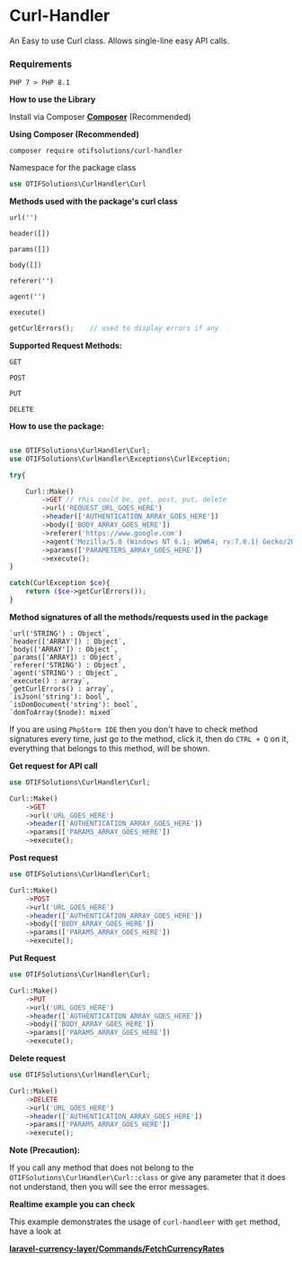 # **Curl-Handler**

An Easy to use Curl class. Allows single-line easy API calls.

### **Requirements**

`PHP 7 > PHP 8.1`

__How to use the Library__

Install via Composer **[Composer](https://getcomposer.org/download)** (Recommended)

__Using Composer (Recommended)__

```
composer require otifsolutions/curl-handler
```


Namespace for the package class

```php 
use OTIFSolutions\CurlHandler\Curl
```

__Methods used with the package's curl class__

`url('')`

`header([])`

`params([])`

`body([])`

`referer('')`

`agent('')`

`execute()`

```php
getCurlErrors();    // used to display errors if any
``` 


__Supported Request Methods:__

`GET`

`POST` 

`PUT`

`DELETE`


__How to use the package:__

```php

use OTIFSolutions\CurlHandler\Curl;
use OTIFSolutions\CurlHandler\Exceptions\CurlException;

try{

    Curl::Make()
        ->GET // this could be, get, post, put, delete
        ->url('REQUEST_URL_GOES_HERE')
        ->header(['AUTHENTICATION_ARRAY_GOES_HERE'])
        ->body(['BODY_ARRAY_GOES_HERE'])
        ->referer('https://www.google.com')
        ->agent('Mozilla/5.0 (Windows NT 6.1; WOW64; rv:7.0.1) Gecko/20100101 Firefox/7.0.12011-10-16 20:23:00')
        ->params(['PARAMETERS_ARRAY_GOES_HERE'])
        ->execute();
}

catch(CurlException $ce){
    return ($ce->getCurlErrors());
}

```


__Method signatures of all the methods/requests used in the package__  

    `url('STRING') : Object`,
    `header(['ARRAY']) : Object`,
    `body(['ARRAY']) : Object`,
    `params(['ARRAY]) : Object`,
    `referer('STRING') : Object`,
    `agent('STRING') : Object`,
    `execute() : array`,
    `getCurlErrors() : array`,
    `isJson('string'): bool`,
    `isDomDocument('string'): bool`,
    `domToArray($node): mixed`
    

If you are using `PhpStorm IDE` then you don't have to check method signatures every time, 
just go to the method, click it, then do `CTRL + Q` on it, everything that belongs to this method, will be shown.


__Get request for API call__

```php
use OTIFSolutions\CurlHandler\Curl;

Curl::Make()
    ->GET
    ->url('URL_GOES_HERE')
    ->header(['AUTHENTICATION_ARRAY_GOES_HERE'])
    ->params(['PARAMS_ARRAY_GOES_HERE'])
    ->execute();
```

__Post request__

```php
use OTIFSolutions\CurlHandler\Curl;

Curl::Make()
    ->POST
    ->url('URL_GOES_HERE')
    ->header(['AUTHENTICATION_ARRAY_GOES_HERE'])
    ->body(['BODY_ARRAY_GOES_HERE'])
    ->params(['PARAMS_ARRAY_GOES_HERE'])
    ->execute();
```

__Put Request__

```php
use OTIFSolutions\CurlHandler\Curl;

Curl::Make()
    ->PUT
    ->url('URL_GOES_HERE')
    ->header(['AUTHENTICATION_ARRAY_GOES_HERE'])
    ->body(['BODY_ARRAY_GOES_HERE'])
    ->params(['PARAMS_ARRAY_GOES_HERE'])
    ->execute();
```

__Delete request__

```php
use OTIFSolutions\CurlHandler\Curl;

Curl::Make()
    ->DELETE
    ->url('URL_GOES_HERE')
    ->header(['AUTHENTICATION_ARRAY_GOES_HERE'])
    ->params(['PARAMS_ARRAY_GOES_HERE'])
    ->execute();
```

__Note (Precaution):__

If you call any method that does not belong to the `OTIFSolutions\CurlHandler\Curl::class` or give any parameter that it does not understand, then you will see the error messages.

__Realtime example you can check__

This example demonstrates the usage of `curl-handleer` with `get` method, have a look at

**[laravel-currency-layer/Commands/FetchCurrencyRates](https://github.com/otifsolutions/laravel-currency-layer/blob/main/src/Commands/FetchCurrencyRates.php)**